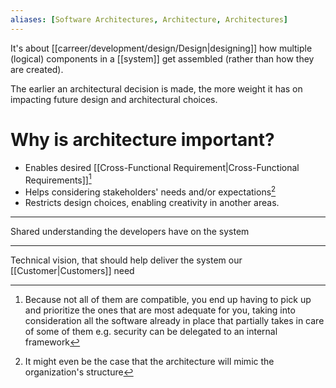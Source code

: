 ```yaml
---
aliases: [Software Architectures, Architecture, Architectures]
---
```


It's about [[carreer/development/design/Design|designing]] how multiple (logical) components in a  [[system]] get assembled (rather than how they are created).

The earlier an architectural decision is made, the more weight it has on impacting future design and architectural choices.

# Why is architecture important?

- Enables desired  [[Cross-Functional Requirement|Cross-Functional Requirements]][^2]
- Helps considering stakeholders' needs and/or expectations[^1]
- Restricts design choices, enabling creativity in another areas.

[^1]: It might even be the case that the architecture will mimic the organization's structure
[^2]: Because not all of them are compatible, you end up having to pick up and prioritize the ones that are most adequate for you, taking into consideration all the software already in place that partially takes in care of some of them e.g. security can be delegated to an internal framework

---

Shared understanding the developers have on the system

---

Technical vision, that should help deliver the system our [[Customer|Customers]] need